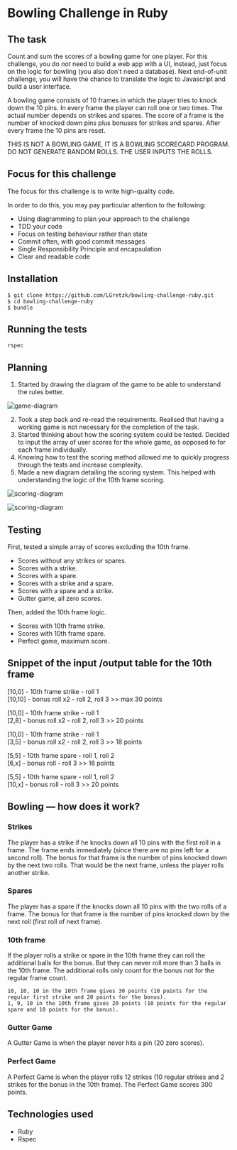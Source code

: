 Bowling Challenge in Ruby
=================

## The task
Count and sum the scores of a bowling game for one player. For this challenge, you do _not_ need to build a web app with a UI, instead, just focus on the logic for bowling (you also don't need a database). Next end-of-unit challenge, you will have the chance to translate the logic to Javascript and build a user interface.

A bowling game consists of 10 frames in which the player tries to knock down the 10 pins. In every frame the player can roll one or two times. The actual number depends on strikes and spares. The score of a frame is the number of knocked down pins plus bonuses for strikes and spares. After every frame the 10 pins are reset.

THIS IS NOT A BOWLING GAME, IT IS A BOWLING SCORECARD PROGRAM. DO NOT GENERATE RANDOM ROLLS. THE USER INPUTS THE ROLLS.

## Focus for this challenge
The focus for this challenge is to write high-quality code.

In order to do this, you may pay particular attention to the following:
* Using diagramming to plan your approach to the challenge
* TDD your code
* Focus on testing behaviour rather than state
* Commit often, with good commit messages
* Single Responsibility Principle and encapsulation
* Clear and readable code

## Installation
```
$ git clone https://github.com/LGretzk/bowling-challenge-ruby.git
$ cd bowling-challenge-ruby
$ bundle
```

## Running the tests
```
rspec
```

## Planning
1. Started by drawing the diagram of the game to be able to understand the rules better.

![game-diagram](https://dl.dropboxusercontent.com/s/xhilft3sednr1x0/diagram%20-%20game.png?dl=0)

2. Took a step back and re-read the requirements. Realised that having a working game is not necessary for the completion of the task.
3. Started thinking about how the scoring system could be tested. Decided to input the array of user scores for the whole game, as opposed to for each frame individually.
4. Knowing how to test the scoring method allowed me to quickly progress through the tests and increase complexity. 
5. Made a new diagram detailing the scoring system. This helped with understanding the logic of the 10th frame scoring.

![scoring-diagram]()

![scoring-diagram]()

## Testing
First, tested a simple array of scores excluding the 10th frame.
- Scores without any strikes or spares.
- Scores with a strike.
- Scores with a spare.
- Scores with a strike and a spare.
- Scores with a spare and a strike.
- Gutter game, all zero scores.

Then, added the 10th frame logic.
- Scores with 10th frame strike.
- Scores with 10th frame spare.
- Perfect game, maximum score.

## Snippet of the input /output table for the 10th frame

[10,0] - 10th frame strike - roll 1  
[10,10] - bonus roll x2 - roll 2, roll 3 >> max 30 points  

[10,0] - 10th frame strike - roll 1  
[2,8] - bonus roll x2 - roll 2, roll 3 >> 20 points

[10,0] - 10th frame strike - roll 1  
[3,5] - bonus roll x2 - roll 2, roll 3 >> 18 points

[5,5] - 10th frame spare - roll 1, roll 2  
[6,x] - bonus roll - roll 3 >> 16 points

[5,5] - 10th frame spare - roll 1, roll 2  
[10,x] - bonus roll - roll 3 >> 20 points


## Bowling — how does it work?

### Strikes

The player has a strike if he knocks down all 10 pins with the first roll in a frame. The frame ends immediately (since there are no pins left for a second roll). The bonus for that frame is the number of pins knocked down by the next two rolls. That would be the next frame, unless the player rolls another strike.

### Spares

The player has a spare if the knocks down all 10 pins with the two rolls of a frame. The bonus for that frame is the number of pins knocked down by the next roll (first roll of next frame).

### 10th frame

If the player rolls a strike or spare in the 10th frame they can roll the additional balls for the bonus. But they can never roll more than 3 balls in the 10th frame. The additional rolls only count for the bonus not for the regular frame count.

    10, 10, 10 in the 10th frame gives 30 points (10 points for the regular first strike and 20 points for the bonus).
    1, 9, 10 in the 10th frame gives 20 points (10 points for the regular spare and 10 points for the bonus).

### Gutter Game

A Gutter Game is when the player never hits a pin (20 zero scores).

### Perfect Game

A Perfect Game is when the player rolls 12 strikes (10 regular strikes and 2 strikes for the bonus in the 10th frame). The Perfect Game scores 300 points.

## Technologies used
* Ruby
* Rspec
